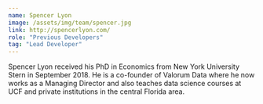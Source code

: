 ```yaml
---
name: Spencer Lyon
image: /assets/img/team/spencer.jpg
link: http://spencerlyon.com/
role: "Previous Developers"
tag: "Lead Developer"
---
```

Spencer Lyon received his PhD in Economics from New York University Stern in September 2018. He is a co-founder of Valorum Data where he now works as a Managing Director and also teaches data science courses at UCF and private institutions in the central Florida area.